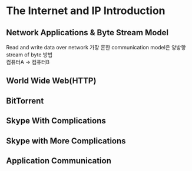 # The Internet and IP Introduction

## Network Applications & Byte Stream Model
Read and write data over network 
가장 흔한 communication model은 양방향 stream of byte 방법  
컴퓨터A -> 컴퓨터B  

## World Wide Web(HTTP)

## BitTorrent

## Skype With Complications

## Skype with More Complications

## Application Communication
